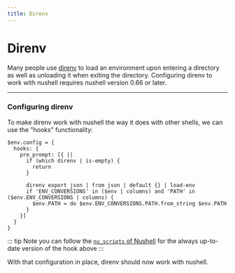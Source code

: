 ```yaml
---
title: Direnv
---
```


# Direnv

Many people use [direnv](https://direnv.net) to load an environment upon entering a directory as well as unloading it when exiting the directory.
Configuring direnv to work with nushell requires nushell version 0.66 or later.

---

### Configuring direnv

To make direnv work with nushell the way it does with other shells, we can use the "hooks" functionality:

```nu
$env.config = {
  hooks: {
    pre_prompt: [{ ||
      if (which direnv | is-empty) {
        return
      }

      direnv export json | from json | default {} | load-env
      if 'ENV_CONVERSIONS' in ($env | columns) and 'PATH' in ($env.ENV_CONVERSIONS | columns) {
        $env.PATH = do $env.ENV_CONVERSIONS.PATH.from_string $env.PATH
      }
    }]
  }
}
```

::: tip Note
you can follow the [`nu_scripts` of Nushell](https://github.com/nushell/nu_scripts/blob/main/nu-hooks/nu-hooks/direnv/config.nu)
for the always up-to-date version of the hook above
:::

With that configuration in place, direnv should now work with nushell.
